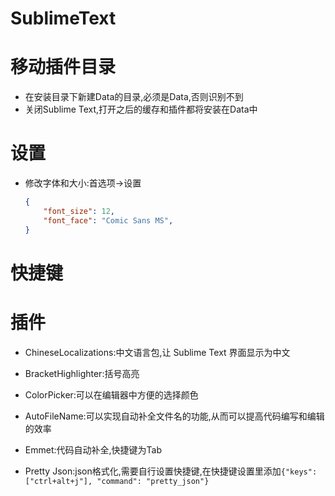 # SublimeText



# 移动插件目录



* 在安装目录下新建Data的目录,必须是Data,否则识别不到
* 关闭Sublime Text,打开之后的缓存和插件都将安装在Data中



# 设置



* 修改字体和大小:首选项->设置

  ```json
  {
      "font_size": 12,
      "font_face": "Comic Sans MS",
  }
  ```



# 快捷键







# 插件



* ChineseLocalizations:中文语言包,让 Sublime Text 界面显示为中文

* BracketHighlighter:括号高亮
* ColorPicker:可以在编辑器中方便的选择颜色
* AutoFileName:可以实现自动补全文件名的功能,从而可以提高代码编写和编辑的效率
* Emmet:代码自动补全,快捷键为Tab
* Pretty Json:json格式化,需要自行设置快捷键,在快捷键设置里添加`{"keys": ["ctrl+alt+j"], "command": "pretty_json"}`

